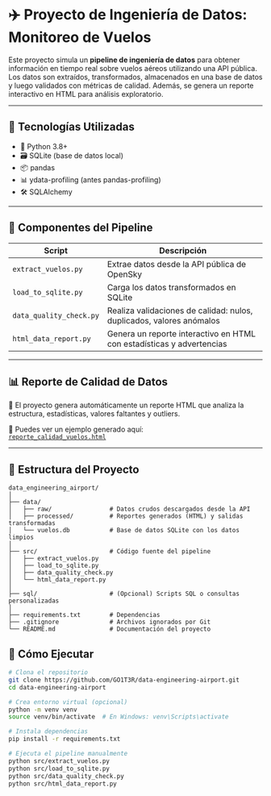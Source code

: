 # ✈️ Proyecto de Ingeniería de Datos: Monitoreo de Vuelos

Este proyecto simula un **pipeline de ingeniería de datos** para obtener información en tiempo real sobre vuelos aéreos utilizando una API pública. Los datos son extraídos, transformados, almacenados en una base de datos y luego validados con métricas de calidad. Además, se genera un reporte interactivo en HTML para análisis exploratorio.

---

## 🧰 Tecnologías Utilizadas

- 🐍 Python 3.8+
- 🗃 SQLite (base de datos local)
- 📦 pandas
- 📊 ydata-profiling (antes pandas-profiling)
- 🛠 SQLAlchemy

---

## 🚀 Componentes del Pipeline

| Script | Descripción |
|--------|-------------|
| `extract_vuelos.py` | Extrae datos desde la API pública de OpenSky |
| `load_to_sqlite.py` | Carga los datos transformados en SQLite |
| `data_quality_check.py` | Realiza validaciones de calidad: nulos, duplicados, valores anómalos |
| `html_data_report.py` | Genera un reporte interactivo en HTML con estadísticas y advertencias |

---

## 📊 Reporte de Calidad de Datos

📁 El proyecto genera automáticamente un reporte HTML que analiza la estructura, estadísticas, valores faltantes y outliers.

🔗 Puedes ver un ejemplo generado aquí:  
[`reporte_calidad_vuelos.html`](./data/processed/reporte_calidad_vuelos.html)

---

## 📁 Estructura del Proyecto

```none
data_engineering_airport/
│
├── data/
│   ├── raw/                # Datos crudos descargados desde la API
│   ├── processed/          # Reportes generados (HTML) y salidas transformadas
│   └── vuelos.db           # Base de datos SQLite con los datos limpios
│
├── src/                    # Código fuente del pipeline
│   ├── extract_vuelos.py
│   ├── load_to_sqlite.py
│   ├── data_quality_check.py
│   └── html_data_report.py
│
├── sql/                    # (Opcional) Scripts SQL o consultas personalizadas
│
├── requirements.txt        # Dependencias
├── .gitignore              # Archivos ignorados por Git
└── README.md               # Documentación del proyecto
```

## 📝 Cómo Ejecutar

```bash
# Clona el repositorio
git clone https://github.com/GO1T3R/data-engineering-airport.git
cd data-engineering-airport

# Crea entorno virtual (opcional)
python -m venv venv
source venv/bin/activate  # En Windows: venv\Scripts\activate

# Instala dependencias
pip install -r requirements.txt

# Ejecuta el pipeline manualmente
python src/extract_vuelos.py
python src/load_to_sqlite.py
python src/data_quality_check.py
python src/html_data_report.py

